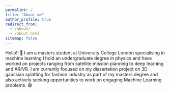 ```yaml
---
permalink: /
title: "About me"
author_profile: true
redirect_from: 
  - /about/
  - /about.html
sitemap: false
---
```


Hello!! &#x1F44B; I am a masters student at University College London specialising in machine learning  I hold an undergraduate degree in physics and have worked on projects ranging from satellite mission planning to deep learning and AR/VR. I am currently focused on my dissertation project on 3D gaussian splatting for fashion industry as part of my masters degree and also actively seeking opportunities to work on engaging Machine Learning problems. &#128516; 



<!-- <center> <i>Words are overated so I use emojis to show my interests</i> <br> &#129302; &#128301; &#9917; &#127951;</center> -->

<!-- Search emojis here https://symbl.cc/en/ -->
<!-- Site-wide configuration
------
The 

Create content & metadata
------
For 

**Markdown generator**

I have

How to edit your site's GitHub repository
------
Many 

For more info
------
More info  -->
